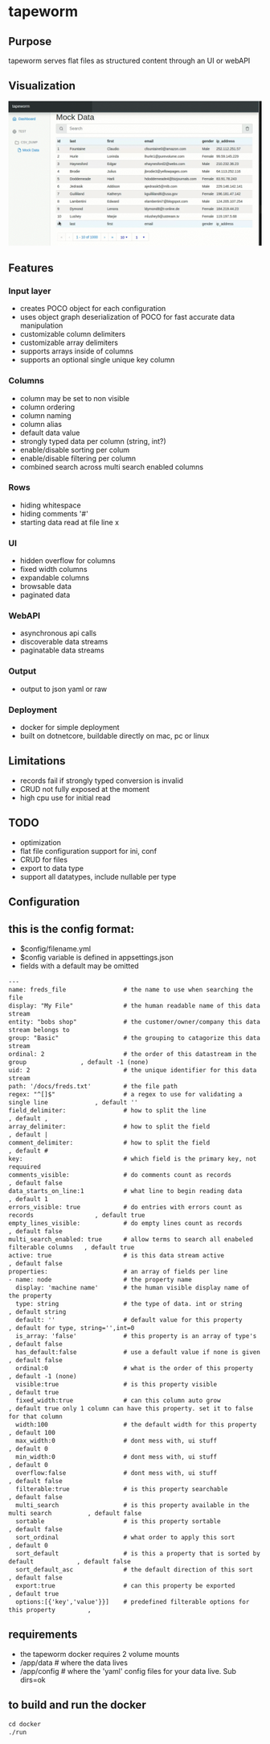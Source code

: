 # tapeworm

## Purpose
tapeworm serves flat files as structured content through an UI or webAPI

## Visualization
![tapeworm demo](https://raw.githubusercontent.com/chris17453/tapeworm/master/media/tapeworm-demo.gif)

## Features
### Input layer
- creates POCO object for each configuration
- uses object graph deserialization of POCO for fast accurate data manipulation
- customizable column delimiters 
- customizable array delimiters
- supports arrays inside of columns
- supports an optional single unique key column
### Columns 
- column may be set to non visible
- column ordering 
- column naming       
- column alias
- default data value
- strongly typed data per column (string, int?)
- enable/disable sorting per colum 
- enable/disable filtering per column
- combined search across multi search enabled columns
### Rows 
- hiding whitespace
- hiding comments '#'
- starting data read at file line x
### UI
- hidden overflow for columns
- fixed width columns
- expandable columns
- browsable data
- paginated data
### WebAPI
- asynchronous api calls
- discoverable data streams
- paginatable data streams
### Output 
- output to json yaml or raw
### Deployment
- docker for simple deployment
- built on dotnetcore, buildable directly on mac, pc or linux


## Limitations
- records fail if strongly typed conversion is invalid
- CRUD not fully exposed at the moment
- high cpu use for initial read

## TODO
- optimization
- flat file configuration support for ini, conf
- CRUD for files
- export to data type
- support all datatypes, include nullable per type

## Configuration

## this is the config format:
- $config/filename.yml
- $config variable is defined in appsettings.json
- fields with a default may be omitted
```
---
name: freds_file                # the name to use when searching the file
display: "My File"              # the human readable name of this data stream
entity: "bobs shop"             # the customer/owner/company this data stream belongs to  
group: "Basic"                  # the grouping to catagorize this data stream  
ordinal: 2                      # the order of this datastream in the group               , default -1 (none)
uid: 2                          # the unique identifier for this data stream
path: '/docs/freds.txt'         # the file path
regex: "^[]$"                   # a regex to use for validating a single line             , default ''
field_delimiter:                # how to split the line                                   , default ,
array_delimiter:                # how to split the field                                  , default |
comment_delimiter:              # how to split the field                                  , default #
key:                            # which field is the primary key, not requuired
comments_visible:               # do comments count as records                            , default false
data_starts_on_line:1           # what line to begin reading data                         , default 1
errors_visible: true            # do entries with errors count as records                 , default true
empty_lines_visible:            # do empty lines count as records                         , default false
multi_search_enabled: true      # allow terms to search all enabeled filterable columns   , default true
active: true                    # is this data stream active                              , default false
properties:                     # an array of fields per line
- name: node                    # the property name
  display: 'machine name'       # the human visible display name of the property           
  type: string                  # the type of data. int or string                         , default string
  default: ''                   # default value for this property                         , default for type, string='',int=0
  is_array: 'false'             # this property is an array of type's                     , default false
  has_default:false             # use a default value if none is given                    , default false
  ordinal:0                     # what is the order of this property                      , default -1 (none)
  visible:true                  # is this property visible                                , default true
  fixed_width:true              # can this column auto grow                               , default true only 1 column can have this property. set it to false for that column
  width:100                     # the default width for this property                     , default 100
  max_width:0                   # dont mess with, ui stuff                                , default 0
  min_width:0                   # dont mess with, ui stuff                                , default 0
  overflow:false                # dont mess with, ui stuff                                , default false
  filterable:true               # is this property searchable                             , default false
  multi_search                  # is this property available in the multi search          , default false
  sortable                      # is this property sortable                               , default false
  sort_ordinal                  # what order to apply this sort                           , default 0
  sort_default                  # is this a property that is sorted by default            , default false
  sort_default_asc              # the default direction of this sort                      , default false
  export:true                   # can this property be exported                           , default true
  options:[{'key','value'}}]    # predefined filterable options for this property         , 

```


## requirements
- the tapeworm docker requires 2 volume mounts
- /app/data # where the data lives
- /app/config # where the 'yaml' config files for your data live. Sub dirs=ok
## to build and run the docker
```
cd docker
./run
```


